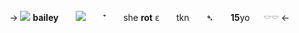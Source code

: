 -> ![](https://files.catbox.moe/qf9brq.png)
**bailey**   ![](https://three.crd.co/assets/images/gallery28/4035845e_original.gif?v=fb319157)   ⁺   she **rot**
𐐩   tkn   ➴   **15**yo    𓎠𓎠
<-